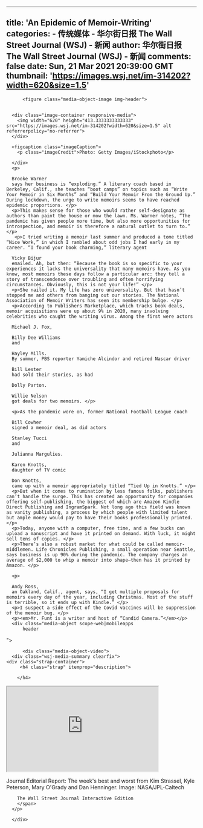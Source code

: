 
---
title: 'An Epidemic of Memoir-Writing'
categories: 
    - 传统媒体
    - 华尔街日报 The Wall Street Journal (WSJ) - 新闻
author: 华尔街日报 The Wall Street Journal (WSJ) - 新闻
comments: false
date: Sun, 21 Mar 2021 20:39:00 GMT
thumbnail: 'https://images.wsj.net/im-314202?width=620&size=1.5'
---

<div>   
<div class="media-object scope-
          header
">
      
          <figure class="media-object-image img-header">
    
      
      <div class="image-container responsive-media">
        <img width="620" height="413.3333333333333" src="https://images.wsj.net/im-314202?width=620&size=1.5" alt referrerpolicy="no-referrer">
      </div>
    
      <figcaption class="imageCaption">
        <p class="imageCredit">Photo: Getty Images/iStockphoto</p>
  </figcaption>
    
</figure>

      
      
      
      
      
      
      
      
      
      
      
      
      
      
      
      </div>
      <p>
      
      Brooke Warner
      says her business is “exploding.” A literary coach based in Berkeley, Calif., she teaches “boot camps” on topics such as “Write Your Memoir in Six Months” and “Build Your Memoir From the Ground Up.” During lockdown, the urge to write memoirs seems to have reached epidemic proportions. </p>
      <p>This makes sense for those who would rather self-designate as authors than paint the house or mow the lawn. Ms. Warner notes, “The pandemic has given people more time, but also more opportunities for introspection, and memoir is therefore a natural outlet to turn to.” </p>
       <p>I tried writing a memoir last summer and produced a tome titled “Nice Work,” in which I rambled about odd jobs I had early in my career. “I found your book charming,” literary agent
      
      Vicky Bijur
      emailed. Ah, but then: “Because the book is so specific to your experiences it lacks the universality that many memoirs have. As you know, most memoirs these days follow a particular arc: they tell a story of transcendence over troubling and often horrifying circumstances. Obviously, this is not your life!” </p>
      <p>She nailed it. My life has zero universality. But that hasn’t stopped me and others from banging out our stories. The National Association of Memoir Writers has seen its membership bulge. </p>
      <p>According to Publishers Marketplace, which tracks book deals, memoir acquisitions were up about 9% in 2020, many involving celebrities who caught the writing virus. Among the first were actors
      
      Michael J. Fox,
      
      Billy Dee Williams
      and
      
      Hayley Mills.
      By summer, PBS reporter Yamiche Alcindor and retired Nascar driver
      
      Bill Lester
      had sold their stories, as had
      
      Dolly Parton.
      
      Willie Nelson
      got deals for two memoirs. </p>
      
      <p>As the pandemic wore on, former National Football League coach
      
      Bill Cowher
      signed a memoir deal, as did actors
      
      Stanley Tucci
      and
      
      Julianna Margulies.
      
      Karen Knotts,
      daughter of TV comic
      
      Don Knotts,
      came up with a memoir appropriately titled “Tied Up in Knotts.” </p>
      <p>But when it comes to rumination by less famous folks, publishers can’t handle the surge. This has created an opportunity for companies offering self-publishing, the biggest of which are Amazon Kindle Direct Publishing and IngramSpark. Not long ago this field was known as vanity publishing, a process by which people with limited talent but ample money would pay to have their books professionally printed. </p>
      <p>Today, anyone with a computer, free time, and a few bucks can upload a manuscript and have it printed on demand. With luck, it might sell tens of copies. </p>
      <p>There’s also a robust market for what could be called memoir-middlemen. Life Chronicles Publishing, a small operation near Seattle, says business is up 90% during the pandemic. The company charges an average of $2,000 to whip a memoir into shape—then has it printed by Amazon. </p>
      
      <p>
      
      Andy Ross,
      an Oakland, Calif., agent, says, “I get multiple proposals for memoirs every day of the year, including Christmas. Most of the stuff is terrible, so it ends up with Kindle.” </p>
      <p>I suspect a side effect of the Covid vaccines will be suppression of the memoir bug. </p>
      <p><em>Mr. Funt is a writer and host of “Candid Camera.”</em></p>
      <div class="media-object scope-web|mobileapps
          header
">
      
      
          <div class="media-object-video">
      <div class="wsj-media-summary clearfix">
    <div class="strap-container">
         <h4 class="strap" itemprop="description">
        
        </h4>
  </div>
  </div>
  <iframe width="400" height="225" src="https://video-api.wsj.com/api-video/player/v3/iframe.html?guid=206548BD-7CD3-4800-A894-9495B9E03B0B&height=225&width=400&plid=video_amp&chainVideos=true&parentUrl=https%3A%2F%2Fwww.wsj.com%2Famp%2Farticles%2Fan-epidemic-of-memoir-writing-11616359171&a=a"></iframe>
      <p class="imageCaption">
        Journal Editorial Report: The week's best and worst from Kim Strassel, Kyle Peterson, Mary O'Grady and Dan Henninger. Image: NASA/JPL-Caltech
        <span class="imageCredit">
        
        The Wall Street Journal Interactive Edition
        </span>
      </p>
</div>

      
      
      
      
      
      
      
      
      
      
      
      
      
      
      </div>
      
  
</div>
            